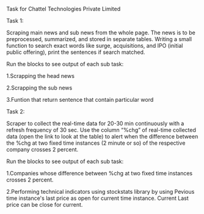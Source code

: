 Task for Chattel Technologies Private Limited

Task 1:

Scraping main news and sub news from the whole page. The news is to be preprocessed, summarized, and stored in separate tables. Writing a small function to search exact words like surge, acquisitions, and IPO (initial public offering), print the sentences if search matched.

Run the blocks to see output of each sub task:

  1.Scrapping the head news

  2.Scrapping the sub news

  3.Funtion that return sentence that contain particular word
  
  
Task 2:

Scraper to collect the real-time data for 20-30 min continuously with a refresh frequency of 30 sec. Use the column “%chg” of real-time collected data (open the link to look at the table) to alert when the difference between the %chg at two fixed time instances (2 minute or so) of the respective company crosses 2 percent.

Run the blocks to see output of each sub task:
 
 1.Companies whose difference between  %chg at two fixed time instances crosses 2 percent.
 
 2.Performing technical indicators using stockstats library by using Pevious time instance's last price as open for current time instance. Current Last price can be close for current. 





